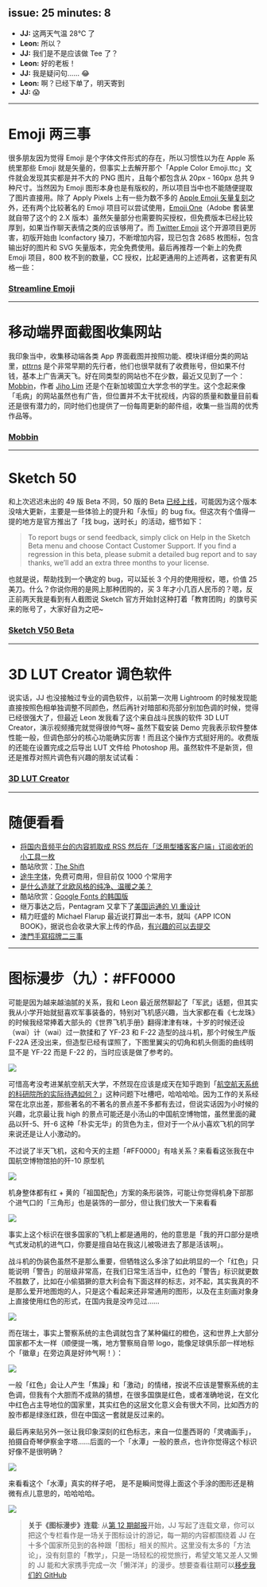 issue: 25
minutes: 8
---

- **JJ:** 这两天气温 28℃ 了
- **Leon:** 所以？
- **JJ:** 我们是不是应该做 Tee 了？
- **Leon:** 好的老板！
- **JJ:** 我是疑问句…… 😂
- **Leon:** 啊？已经下单了，明天寄到
- **JJ:** 😱

---

# Emoji 两三事
很多朋友因为觉得 Emoji 是个字体文件形式的存在，所以习惯性以为在 Apple 系统里那些 Emoji 就是矢量的，但事实上去解开那个「Apple Color Emoji.ttc」文件就会发现其实都是并不大的 PNG 图片，且每个都包含从 20px - 160px 总共 9 种尺寸。当然因为 Emoji 图形本身也是有版权的，所以项目当中也不能随便提取了图片直接用。除了 Apply Pixels 上有一些为数不多的 [Apple Emoji 矢量复刻](https://applypixels.com/template/vector-emoji/#)之外，还有两个比较著名的 Emoji 项目可以尝试使用，[Emoji One](https://www.emojione.com/)（Adobe 套装里就自带了这个的 2.X 版本）虽然矢量部分也需要购买授权，但免费版本已经比较厚到，如果当作聊天表情之类的应该够用了。而 [Twitter Emoji](https://github.com/twitter/twemoji) 这个开源项目更厉害，初版开始由 Iconfactory 操刀，不断增加内容，现已包含 2685 枚图标，包含输出好的图片和 SVG 矢量版本，完全免费使用。最后再推荐一个新上的免费 Emoji 项目，800 枚不到的数量，CC 授权，比起更通用的上述两者，这套更有风格一些：
### [Streamline Emoji](http://emoji.streamlineicons.com/)

---

# 移动端界面截图收集网站
我印象当中，收集移动端各类 App 界面截图并按照功能、模块详细分类的网站里，[pttrns](https://pttrns.com/) 是个非常早期的先行者，他们也很早就有了收费账号，但如果不付钱，基本上广告满天飞。好在同类型的网站也不在少数，最近又见到了一个：[Mobbin](https://mobbin.design/)，作者 [Jiho Lim](https://twitter.com/jiholimm) 还是个在新加坡国立大学念书的学生。这个念起来像「毛病」的网站虽然也有广告，但位置并不太干扰视线，内容的质量和数量目前看还是很有潜力的，同时他们也提供了一份每周更新的邮件组，收集一些当周的优秀作品等。
### [Mobbin](https://mobbin.design/)

---

# Sketch 50
和上次迟迟未出的 49 版 Beta 不同，50 版的 Beta [已经上线](https://sketchapp.com/beta/)，可能因为这个版本没啥大更新，主要是一些体验上的提升和「永恒」的 bug fix。但这次有个值得一提的地方是官方推出了「找 bug，送时长」的活动，细节如下：

> To report bugs or send feedback, simply click on Help in the Sketch Beta menu and choose Contact Customer Support. If you find a regression in this beta, please submit a detailed bug report and to say thanks, we’ll add an extra three months to your license.

也就是说，帮助找到一个确定的 bug，可以延长 3 个月的使用授权，嗯，价值 25 美刀。什么？你说你用的是网上那种团购的，买 3 年才小几百人民币的？嗯，反正前两天我是看到有人截图说 Sketch 官方开始封这种打着「教育团购」的旗号买来的账号了，大家好自为之吧~

### [Sketch V50 Beta](https://sketchapp.com/beta/)

---

# 3D LUT Creator 调色软件
说实话，JJ 也没接触过专业的调色软件，以前第一次用 Lightroom 的时候发现能直接按照色相单独调整不同颜色，然后再针对暗部和亮部分别加色调的时候，觉得已经很强大了，但最近 Leon 发我看了这个来自战斗民族的软件 3D LUT Creator，演示视频播完就觉得很帅气呀~ 虽然下载安装 Demo 完我表示软件整体性能一般，但调色部分的核心功能确实厉害！而且这个操作方式挺好用的。收费版的还能在设置完成之后导出 LUT 文件给 Photoshop 用。虽然软件不是新货，但还是推荐对照片调色有兴趣的朋友试试看：
### [3D LUT Creator](https://3dlutcreator.com/)

---

# 随便看看
* [将国内音频平台的内容抓取成 RSS 然后在「泛用型播客客户端」订阅收听的小工具一枚](http://getpodcast.xyz/request.html)
* 酷站欣赏：[The Shift](https://theshift.tokyo/)
* [途牛字体](https://mp.weixin.qq.com/s/UmDRCIJbphOdBSdj6UqbDg)，免费可商用，但目前仅 1000 个常用字
* [是什么造就了北欧风格的纯净、温暖之美？](https://mp.weixin.qq.com/s/l4HpKEHkyXGeiWFzqW9jWQ)
* 酷站欣赏：[Google Fonts 的韩国版](https://googlefonts.github.io/korean/)
* 继万事达之后，Pentagram 又拿下了[美国运通的 VI 重设计](https://www.pentagram.com/work/american-express-1)
* 精力旺盛的 Michael Flarup 最近说打算出一本书，就叫《APP ICON BOOK》，据说也会收录大家上传的作品，[有兴趣的可以去提交](https://www.appiconbook.com/)
* [澳門手寫招牌二三事](https://www.facebook.com/notes/chan-seng-u/%E6%BE%B3%E9%96%80%E6%89%8B%E5%AF%AB%E6%8B%9B%E7%89%8C%E4%BA%8C%E4%B8%89%E4%BA%8B/10212174614300424/)

---

# 图标漫步（九）：#FF0000
可能是因为越来越油腻的关系，我和 Leon 最近居然聊起了「军武」话题，但其实我从小学开始就挺喜欢军事装备的，特别对飞机感兴趣，当大家都在看《七龙珠》的时候我经常捧着大部头的《世界飞机手册》翻得津津有味，十岁的时候还设（wai）计（wai）过一款揉和了 YF-23 和 F-22 造型的战斗机，那个时候生产版 F-22A 还没出来，但造型已经有谍照了，下图里翼尖的切角和机头侧面的曲线明显不是 YF-22 而是 F-22 的，当时应该是做了参考的。

![](https://anw.red/iconwalk/09-01.jpg)

可惜高考没考进某航空航天大学，不然现在应该是成天在知乎跑到「[航空航天系统的科研院所的实际待遇如何？](https://www.zhihu.com/question/61941925)」这种问题下吐槽吧，哈哈哈哈。因为工作的关系经常在北京出差，那些著名的不著名的景点差不多都有去过，但说实话因为小时候的兴趣，北京最让我 high 的景点可能还是小汤山的中国航空博物馆，虽然里面的藏品以歼-5、歼-6 这种「朴实无华」的货色为主，但对于一个从小喜欢飞机的同学来说还是让人小激动的。

不过说了半天飞机，这和今天的主题「#FF0000」有啥关系？来看看这张我在中国航空博物馆拍的歼-10 原型机

![](https://anw.red/iconwalk/09-02.jpg)

机身整体都有红 + 黄的「祖国配色」方案的条形装饰，可能让你觉得机身下部那个进气口的「三角形」也是装饰的一部分，但让我们放大一下来看看

![](https://anw.red/iconwalk/09-03.jpg)

事实上这个标识在很多国家的飞机上都是通用的，他的意思是「我的开口部分是喷气式发动机的进气口，你要是擅自站在我这儿被吸进去了那是活该啊」。

战斗机的伪装色虽然不是那么重要，但牺牲这么多涂了如此明显的一个「红色」只能说明「警告」的层级非常高，在我们日常生活当中，红色的「警告」标识就更数不胜数了，比如在小偷猖獗的意大利会有下面这样的标志，对不起，其实我真的不是那么爱开地图炮的人，只是这个看起来还非常通用的图形，以及在主刻画对象身上直接使用红色的形式，在国内我是没咋见过……

![](https://anw.red/iconwalk/09-04.jpg)

而在瑞士，事实上警察系统的主色调就包含了某种偏红的橙色，这和世界上大部分国家都不太一样（顺便提一嘴，地方警察局自带 logo，能像足球俱乐部一样地标个「徽章」在旁边真是好帅气啊！）：

![](https://anw.red/iconwalk/09-05.jpg)

一般「红色」会让人产生「焦躁」和「激动」的情绪，按说不应该是警察系统的主色调，但我有个大胆而不成熟的猜想，在很多国旗是红色，或者准确地说，在文化中红色占主导地位的国家里，其实红色的这层文化意义会有很大不同，比如西方的股市都是绿涨红跌，但在中国这一套就是反过来的。

最后再来贴另外一张让我印象深刻的红色标志，来自一位墨西哥的「灵魂画手」，拍摄自奇琴伊察金字塔……后面的一个「水潭」一般的景点，也许你觉得这个标识好像不是很明确？

![](https://anw.red/iconwalk/09-06.jpg)

来看看这个「水潭」真实的样子吧， 是不是瞬间觉得上面这个手涂的图形还是稍微有点儿意思的，哈哈哈哈。

![](https://anw.red/iconwalk/09-07.jpg)


> **关于《图标漫步》连载**: 从[第 12 期邮报](https://github.com/JJYing/Anyway-Post/tree/master/Posts/Markdown)开始，JJ 写起了连载文章，你可以把这个专栏看作是一场关于图标设计的游记，每一期的内容都围绕着 JJ 在十多个国家所见到的各种跟「图标」相关的照片。这里没有太多的「方法论」，没有刻意的「教学」，只是一场轻松的视觉旅行，希望文笔又差人又懒的 JJ 能和大家携手完成一次「懒洋洋」的漫步。想要查看往期可以[移步我们的 GitHub](https://github.com/Anyway-Design/Anyway.Post#anywaypost-%E5%AE%89%E5%A6%AE%E8%96%87%E9%82%AE%E6%8A%A5)